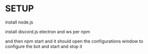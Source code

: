 # SETUP

install node.js

install discord.js electron and ws per npm

and then npm start and it should open the configurations window to configure the bot and start and stop it
